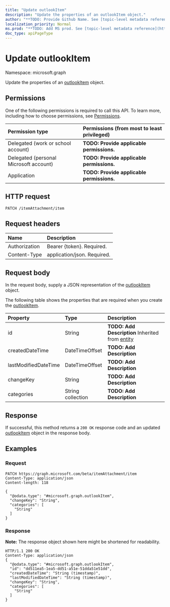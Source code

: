 ```yaml
---
title: "Update outlookItem"
description: "Update the properties of an outlookItem object."
author: "**TODO: Provide Github Name. See [topic-level metadata reference](https://msgo.azurewebsites.net/add/document/guidelines/metadata.html#topic-level-metadata)**"
localization_priority: Normal
ms.prod: "**TODO: Add MS prod. See [topic-level metadata reference](https://msgo.azurewebsites.net/add/document/guidelines/metadata.html#topic-level-metadata)**"
doc_type: apiPageType
---
```


# Update outlookItem
Namespace: microsoft.graph

Update the properties of an [outlookItem](../resources/outlookitem.md) object.

## Permissions
One of the following permissions is required to call this API. To learn more, including how to choose permissions, see [Permissions](/concepts/permissions-reference.md).

|Permission type|Permissions (from most to least privileged)|
|:---|:---|
|Delegated (work or school account)|**TODO: Provide applicable permissions.**|
|Delegated (personal Microsoft account)|**TODO: Provide applicable permissions.**|
|Application|**TODO: Provide applicable permissions.**|

## HTTP request

<!-- {
  "blockType": "ignored"
}
-->
``` http
PATCH /itemAttachment/item
```

## Request headers
|Name|Description|
|:---|:---|
|Authorization|Bearer {token}. Required.|
|Content-Type|application/json. Required.|

## Request body
In the request body, supply a JSON representation of the [outlookItem](../resources/outlookitem.md) object.

The following table shows the properties that are required when you create the [outlookItem](../resources/outlookitem.md).

|Property|Type|Description|
|:---|:---|:---|
|id|String|**TODO: Add Description** Inherited from [entity](../resources/entity.md)|
|createdDateTime|DateTimeOffset|**TODO: Add Description**|
|lastModifiedDateTime|DateTimeOffset|**TODO: Add Description**|
|changeKey|String|**TODO: Add Description**|
|categories|String collection|**TODO: Add Description**|



## Response

If successful, this method returns a `200 OK` response code and an updated [outlookItem](../resources/outlookitem.md) object in the response body.

## Examples

### Request
<!-- {
  "blockType": "request",
  "name": "update_outlookitem"
}
-->
``` http
PATCH https://graph.microsoft.com/beta/itemAttachment/item
Content-Type: application/json
Content-length: 118

{
  "@odata.type": "#microsoft.graph.outlookItem",
  "changeKey": "String",
  "categories": [
    "String"
  ]
}
```


### Response
**Note:** The response object shown here might be shortened for readability.
<!-- {
  "blockType": "response",
  "truncated": true
}
-->
``` http
HTTP/1.1 200 OK
Content-Type: application/json
{
  "@odata.type": "#microsoft.graph.outlookItem",
  "id": "dd511ea5-1ea5-dd51-a51e-51dda51e51dd",
  "createdDateTime": "String (timestamp)",
  "lastModifiedDateTime": "String (timestamp)",
  "changeKey": "String",
  "categories": [
    "String"
  ]
}
```

